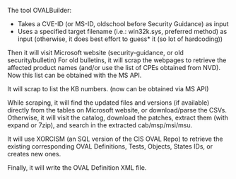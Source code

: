 The tool OVALBuilder:
- Takes a CVE-ID (or MS-ID, oldschool before Security Guidance) as input
- Uses a specified target filename (i.e.: win32k.sys, preferred method) as input (otherwise, it does best effort to guess* it (so lot of hardcoding))

Then it will visit Microsoft website (security-guidance, or old security/bulletin)
For old bulletins, it will scrap the webpages to retrieve the affected product names (and/or use the list of CPEs obtained from NVD). Now this list can be obtained with the MS API.

It will scrap to list the KB numbers. (now can be obtained via MS API)

While scraping, it will find the updated files and versions (if available) directly from the tables on Microsoft website, or download/parse the CSVs.
Otherwise, it will visit the catalog, download the patches, extract them (with expand or 7zip), and search in the extracted cab/msp/msi/msu.

It will use XORCISM (an SQL version of the CIS OVAL Repo) to retrieve the existing corresponding OVAL Definitions, Tests, Objects, States IDs, or creates new ones.

Finally, it will write the OVAL Definition XML file.